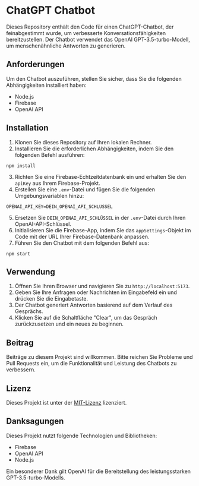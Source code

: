 # ChatGPT Chatbot

Dieses Repository enthält den Code für einen ChatGPT-Chatbot, der feinabgestimmt wurde, um verbesserte Konversationsfähigkeiten bereitzustellen. Der Chatbot verwendet das OpenAI GPT-3.5-turbo-Modell, um menschenähnliche Antworten zu generieren.

## Anforderungen

Um den Chatbot auszuführen, stellen Sie sicher, dass Sie die folgenden Abhängigkeiten installiert haben:

- Node.js
- Firebase
- OpenAI API

## Installation

1. Klonen Sie dieses Repository auf Ihren lokalen Rechner.
2. Installieren Sie die erforderlichen Abhängigkeiten, indem Sie den folgenden Befehl ausführen:

```shell
npm install
```

3. Richten Sie eine Firebase-Echtzeitdatenbank ein und erhalten Sie den `apiKey` aus Ihrem Firebase-Projekt.
4. Erstellen Sie eine `.env`-Datei und fügen Sie die folgenden Umgebungsvariablen hinzu:

```
OPENAI_API_KEY=DEIN_OPENAI_API_SCHLÜSSEL
```

5. Ersetzen Sie `DEIN_OPENAI_API_SCHLÜSSEL` in der `.env`-Datei durch Ihren OpenAI-API-Schlüssel.
6. Initialisieren Sie die Firebase-App, indem Sie das `appSettings`-Objekt im Code mit der URL Ihrer Firebase-Datenbank anpassen.
7. Führen Sie den Chatbot mit dem folgenden Befehl aus:

```shell
npm start
```

## Verwendung

1. Öffnen Sie Ihren Browser und navigieren Sie zu `http://localhost:5173`.
2. Geben Sie Ihre Anfragen oder Nachrichten im Eingabefeld ein und drücken Sie die Eingabetaste.
3. Der Chatbot generiert Antworten basierend auf dem Verlauf des Gesprächs.
4. Klicken Sie auf die Schaltfläche "Clear", um das Gespräch zurückzusetzen und ein neues zu beginnen.

## Beitrag

Beiträge zu diesem Projekt sind willkommen. Bitte reichen Sie Probleme und Pull Requests ein, um die Funktionalität und Leistung des Chatbots zu verbessern.

## Lizenz

Dieses Projekt ist unter der [MIT-Lizenz](LICENSE) lizenziert.

## Danksagungen

Dieses Projekt nutzt folgende Technologien und Bibliotheken:

- Firebase
- OpenAI API
- Node.js

Ein besonderer Dank gilt OpenAI für die Bereitstellung des leistungsstarken GPT-3.5-turbo-Modells.
